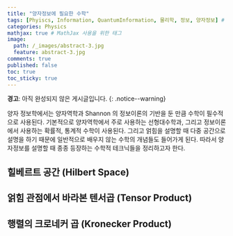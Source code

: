 ```yaml
---
title: "양자정보에 필요한 수학"
tags: [Phyiscs, Information, QuantumInformation, 물리학, 정보, 양자정보] # 태그 입력
categories: Physics
mathjax: true # MathJax 사용을 위한 태그
image:
  path: /_images/abstract-3.jpg
  feature: abstract-3.jpg
comments: true
published: false
toc: true
toc_sticky: true
---
```

**경고**: 아직 완성되지 않은 게시글입니다.
{: .notice--warning}

양자 정보학에서는 양자역학과 Shannon 의 정보이론의 기반을 둔 만큼 수학이 필수적으로 사용된다. 기본적으로 양자역학에서
주로 사용하는 선형대수학과, 그리고 정보이론에서 사용하는 확률적, 통계적 수학이 사용된다. 그리고 얽힘을 설명할 때
다중 공간으로 설명을 하기 때문에 일반적으로 배우지 않는 수학의 개념들도 들어가게 된다. 따라서
양자정보를 설명할 때 종종 등장하는 수학적 테크닉들을 정리하고자 한다.

## 힐베르트 공간 (Hilbert Space)

## 얽힘 관점에서 바라본 텐서곱 (Tensor Product)

## 행렬의 크로네커 곱 (Kronecker Product)